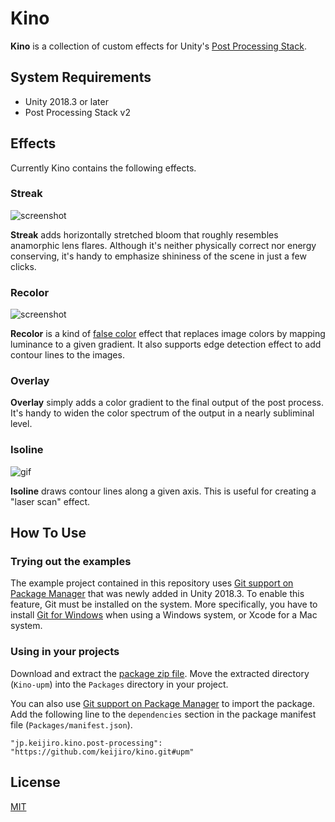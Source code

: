 Kino
====

**Kino** is a collection of custom effects for Unity's [Post Processing Stack].

[Post Processing Stack]: https://github.com/Unity-Technologies/PostProcessing

System Requirements
-------------------

- Unity 2018.3 or later
- Post Processing Stack v2

Effects
-------

Currently Kino contains the following effects.

### Streak

![screenshot](https://i.imgur.com/FzwErHmm.jpg)

**Streak** adds horizontally stretched bloom that roughly resembles anamorphic
lens flares. Although it's neither physically correct nor energy conserving,
it's handy to emphasize shininess of the scene in just a few clicks.

### Recolor

![screenshot](https://i.imgur.com/uWiOrpDm.jpg)

**Recolor** is a kind of [false color] effect that replaces image colors by
mapping luminance to a given gradient. It also supports edge detection effect
to add contour lines to the images.

[false color]: https://en.wikipedia.org/wiki/False_color

### Overlay

**Overlay** simply adds a color gradient to the final output of the post
process. It's handy to widen the color spectrum of the output in a nearly
subliminal level.

### Isoline

![gif](https://i.imgur.com/yiiADOT.gif)

**Isoline** draws contour lines along a given axis. This is useful for creating
a "laser scan" effect.

How To Use
----------

### Trying out the examples

The example project contained in this repository uses [Git support on Package
Manager] that was newly added in Unity 2018.3. To enable this feature, Git
must be installed on the system. More specifically, you have to install [Git
for Windows] when using a Windows system, or Xcode for a Mac system.

[Git support on Package Manager]:
    https://forum.unity.com/threads/git-support-on-package-manager.573673/
[Git for Windows]: https://git-scm.com/downloads

### Using in your projects

Download and extract the [package zip file]. Move the extracted directory
(`Kino-upm`) into the `Packages` directory in your project.

You can also use [Git support on Package Manager] to import the package. Add
the following line to the `dependencies` section in the package manifest file
(`Packages/manifest.json`).

```
"jp.keijiro.kino.post-processing": "https://github.com/keijiro/kino.git#upm"
```

[package zip file]: https://github.com/keijiro/Kino/archive/upm.zip

License
-------

[MIT](Packages/jp.keijiro.kino.postprocessing/LICENSE.md)
